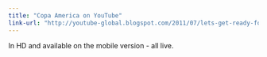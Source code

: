 ```yaml
---
title: "Copa America on YouTube"
link-url: "http://youtube-global.blogspot.com/2011/07/lets-get-ready-for-some.html"
---
```

<p>In HD and available on the mobile version - all live.</p>
